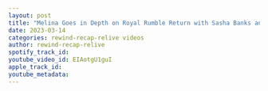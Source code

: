 ```yaml
---
layout: post
title: "Melina Goes in Depth on Royal Rumble Return with Sasha Banks and Abrupt Elimination"
date: 2023-03-14
categories: rewind-recap-relive videos
author: rewind-recap-relive
spotify_track_id: 
youtube_video_id: EIAotgU1guI
apple_track_id: 
youtube_metadata: 
---
```

